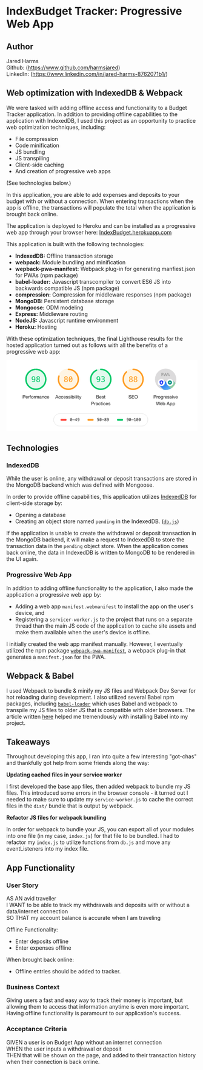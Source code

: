 # IndexBudget Tracker: Progressive Web App

## Author

Jared Harms <br>
Github: (https://www.github.com/harmsjared) <br>
LinkedIn: (https://www.linkedin.com/in/jared-harms-8762071b1/)

## Web optimization with IndexedDB & Webpack

We were tasked with adding offline access and functionality to a Budget Tracker application. In addition to providing offline capabilities to the application with IndexedDB, I used this project as an opportunity to practice web optimization techniques, including:

* File compression
* Code minification
* JS bundling
* JS transpiling
* Client-side caching
* And creation of progressive web apps

(See technologies below.)

In this application, you are able to add expenses and deposits to your budget with or without a connection. When entering transactions when the app is offline, the transactions will populate the total when the application is brought back online.

The application is deployed to Heroku and can be installed as a progressive web app through your browser here: [IndexBudget.herokuapp.com](https://indexbudget.herokuapp.com)

This application is built with the following technologies:

* **IndexedDB:** Offline transaction storage
* **webpack:** Module bundling and minification
* **wepback-pwa-manifest:** Webpack plug-in for generating manfiest.json for PWAs (npm package)
* **babel-loader:** Javascript transcompiler to convert ES6 JS into backwards compatible JS (npm package)
* **compression:** Compression for middleware responses (npm package)
* **MongoDB:** Persistent database storage
* **Mongoose:** ODM modeling
* **Express:** Middleware routing
* **NodeJS:** Javascript runtime environment
* **Heroku:** Hosting

With these optimization techniques, the final Lighthouse results for the hosted application turned out as follows with all the benefits of a progressive web app:

![Google Chrome Lighthouse results](budget-tracker-lighthouse.png)


## Technologies

### **IndexedDB**

While the user is online, any withdrawal or deposit transactions are stored in the MongoDB backend which was defined with Mongoose.

In order to provide offline capabilities, this application utilizes [IndexedDB](https://developer.mozilla.org/en-US/docs/Web/API/IndexedDB_API) for client-side storage by:

* Opening a database
* Creating an object store named `pending` in the IndexedDB. ([`db.js`](https://github.com/harmsjared/offline-budget-PWA/blob/main/public/db.js))

If the application is unable to create the withdrawal or deposit transaction in the MongoDB backend, it will make a request to IndexedDB to store the transaction data in the `pending` object store. When the application comes back online, the data in IndexedDB is written to MongoDB to be rendered in the UI again.

### **Progressive Web App**

In addition to adding offline functionality to the application, I also made the application a progressive web app by:

*  Adding a web app `manifest.webmanifest` to install the app on the user's device, and 
* Registering a `servicer-worker.js` to the project that runs on a separate thread than the main JS code of the application to cache site assets and make them available when the user's device is offline.

I initially created the web app manifest manually. However, I eventually utilized the npm package [`webpack-pwa-manifest`](https://www.npmjs.com/package/webpack-pwa-manifest), a webpack plug-in that generates a `manifest.json` for the PWA.


## **Webpack & Babel**

I used Webpack to bundle & minify my JS files and Webpack Dev Server for hot reloading during development. I also utilized several Babel npm packages, including [`babel-loader`](https://www.npmjs.com/package/babel-loader) which uses Babel and webpack to transpile my JS files to older JS that is compatible with older browsers. The article written [here](https://medium.com/front-end-weekly/what-are-npm-yarn-babel-and-webpack-and-how-to-properly-use-them-d835a758f987) helped me tremendously with installing Babel into my project.

## Takeaways

Throughout developing this app, I ran into quite a few interesting "got-chas" and thankfully got help from some friends along the way:

**Updating cached files in your service worker**

I first developed the base app files, then added webpack to bundle my JS files. This introduced some errors in the browser console - it turned out I needed to make sure to update my `service-worker.js` to cache the correct files in the `dist/` bundle that is output by webpack.


**Refactor JS files for webpack bundling**

In order for webpack to bundle your JS, you can export all of your modules into one file (in my case, `index.js`) for that file to be bundled. I had to refactor my `index.js` to utilize functions from `db.js` and move any eventListeners into my index file.

## App Functionality

### User Story

AS AN avid traveller  
I WANT to be able to track my withdrawals and deposits with or without a data/internet connection  
SO THAT my account balance is accurate when I am traveling

Offline Functionality:

  * Enter deposits offline
  * Enter expenses offline

When brought back online:

  * Offline entries should be added to tracker.

### Business Context

Giving users a fast and easy way to track their money is important, but allowing them to access that information anytime is even more important. Having offline functionality is paramount to our application's success.

### Acceptance Criteria

GIVEN a user is on Budget App without an internet connection  
WHEN the user inputs a withdrawal or deposit  
THEN that will be shown on the page, and added to their transaction history when their connection is back online.
